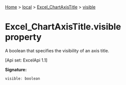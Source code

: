 [Home](./index) &gt; [local](local.md) &gt; [Excel\_ChartAxisTitle](local.excel_chartaxistitle.md) &gt; [visible](local.excel_chartaxistitle.visible.md)

# Excel\_ChartAxisTitle.visible property

A boolean that specifies the visibility of an axis title. 

 \[Api set: ExcelApi 1.1\]

**Signature:**
```javascript
visible: boolean
```
